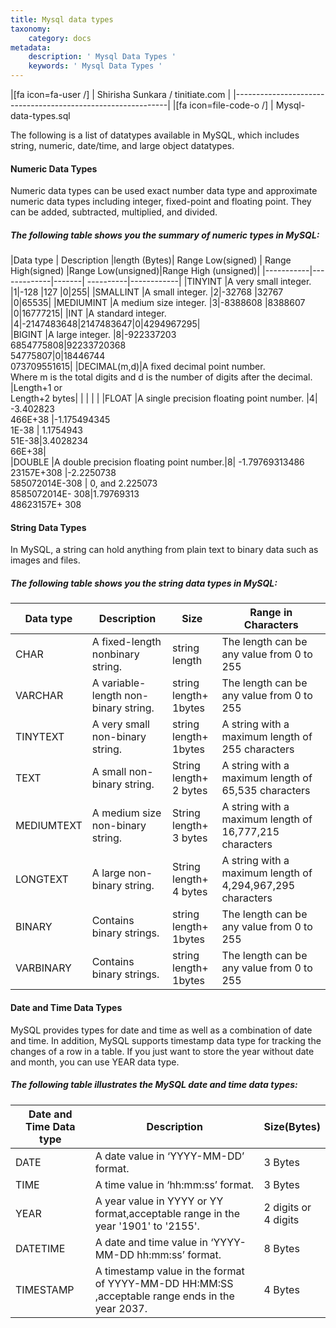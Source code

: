 ```yaml
---
title: Mysql data types
taxonomy:
    category: docs
metadata:
    description: ' Mysql Data Types '
    keywords: ' Mysql Data Types '
---	
```


|[fa icon=fa-user /]     | Shirisha Sunkara / tinitiate.com  |
|-------------------------------------------------------------|
|[fa icon=file-code-o /] | Mysql-data-types.sql

The following is a list of datatypes available in MySQL, which includes string,
 numeric, date/time, and large object datatypes.

#### Numeric Data Types              

 Numeric data types can be used exact number data type and approximate numeric 
 data types including integer, fixed-point and floating point. They can be added, 
 subtracted, multiplied, and divided.   

##### The following table shows you the summary of numeric types in MySQL: 
 
|Data type  | Description |length (Bytes)| Range Low(signed) | Range High(signed) |Range Low(unsigned)|Range High (unsigned)|
|-----------|-------------|-------| ----------|------------|
|TINYINT	|A very small integer.  |1|-128	     |127       |0|255|
|SMALLINT	|A small integer.       |2|-32768	 |32767     |0|65535|
|MEDIUMINT	|A medium size integer. |3|-8388608  |8388607   |0|16777215|
|INT	    |A standard integer.    |4|-2147483648|2147483647|0|4294967295|     
|BIGINT	    |A large integer.       |8|-922337203<br>6854775808|92233720368<br>54775807|0|18446744<br>073709551615|
|DECIMAL(m,d)|A fixed decimal point number.<br>Where m is the total digits and d is the number of digits after the decimal. |Length+1 or<br> Length+2 bytes| | | | |
|FLOAT	    |A single precision floating point number. |4| -3.402823<br>466E+38 |-1.175494345<br>1E-38 | 1.1754943<br>51E-38|3.4028234<br>66E+38|    
|DOUBLE	    |A double precision floating point number.|8| -1.79769313486<br>23157E+308 |-2.2250738<br>585072014E-308 | 0, and 2.225073<br>8585072014E- 308|1.79769313<br>48623157E+ 308

#### String Data Types

In MySQL, a string can hold anything from plain text to binary data such as images and files. 

##### The following table shows you the string data types in MySQL:

|Data type | Description | Size |Range in Characters|
|----------|-------------|------|--------|
|CHAR	   |A fixed-length nonbinary string.    |string length             | The length can be any value from 0 to 255|
|VARCHAR   |A variable-length non-binary string.|string length+<br>1bytes  |The length can be any value from 0 to 255|
|TINYTEXT  |A very small non-binary string.     |string length+<br>1bytes  |A string with a maximum length of 255 characters|
|TEXT	   |A small non-binary string.          |String length+<br>2 bytes |A string with a maximum length of 65,535 characters|
|MEDIUMTEXT|A medium size non-binary string.    |String length+<br>3 bytes |A string with a maximum length of 16,777,215 characters|
|LONGTEXT  |A large non-binary string.          |String length+<br>4 bytes |A string with a maximum length of 4,294,967,295 characters|
|BINARY	   |Contains binary strings.            |string length+<br>1bytes  |The length can be any value from 0 to 255|
|VARBINARY |Contains binary strings.            |string length+<br>1bytes  |The length can be any value from 0 to 255|

#### Date and Time Data Types

MySQL provides types for date and time as well as a combination of date and time. 
In addition, MySQL supports timestamp data type for tracking the changes of a 
row in a table. If you just want to store the year without date and month, you 
can use YEAR data type.

##### The following table illustrates the MySQL date and time data types:

|Date and Time Data type | Description| Size(Bytes)|
|------------------------|------------|-----|
|DATE	  |A date value in ‘YYYY-MM-DD’ format.                  | 3 Bytes|
|TIME	  |A time value in ‘hh:mm:ss’ format.                    | 3 Bytes|
|YEAR	  |A year value in YYYY or YY format,acceptable range in the year '1901' to '2155'.| 2 digits or<br> 4 digits|                    | 
|DATETIME |A date and time value in ‘YYYY-MM-DD hh:mm:ss’ format.| 8 Bytes|
|TIMESTAMP|A timestamp value in the format of YYYY-MM-DD HH:MM:SS ,acceptable range ends in the year 2037.|4 Bytes |





